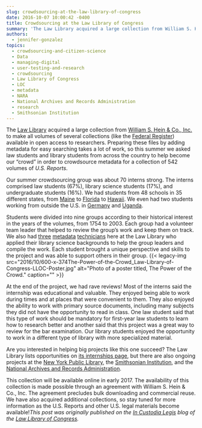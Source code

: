 ```yaml
---
slug: crowdsourcing-at-the-law-library-of-congress
date: 2016-10-07 10:00:42 -0400
title: Crowdsourcing at the Law Library of Congress
summary: 'The Law Library acquired a large collection from William S. Hein & Co., Inc. to make all volumes of several collections (like the Federal Register) available in open access to researchers. Preparing these files by adding metadata for easy searching takes a lot of work, so this summer we asked law students and library students from'
authors:
  - jennifer-gonzalez
topics:
  - crowdsourcing-and-citizen-science
  - Data
  - managing-digital
  - user-testing-and-research
  - crowdsourcing
  - Law Library of Congress
  - LOC
  - metadata
  - NARA
  - National Archives and Records Administration
  - research
  - Smithsonian Institution
---
```


The [Law Library](http://www.gov.gov/law/?loclr=bloglaw) acquired a large collection from [William S. Hein & Co., Inc.](http://home.wshein.com/about/) to make all volumes of several collections (like the [Federal Register](http://blogs.gov.gov/law/2016/06/federal-register-volumes-now-available-online/?loclr=bloglaw)) available in open access to researchers. Preparing these files by adding metadata for easy searching takes a lot of work, so this summer we asked law students and library students from across the country to help become our “crowd” in order to crowdsource metadata for a collection of 542 volumes of _U.S. Reports_.

Our summer crowdsourcing group was about 70 interns strong. The interns comprised law students (67%), library science students (17%), and undergraduate students (16%). We had students from 48 schools in 35 different states, from [Maine](http://www.gov.gov/law/help/guide/states/us-me.php?loclr=bloglaw) to [Florida](http://www.gov.gov/law/help/guide/states/us-fl.php?loclr=bloglaw) to [Hawaii](http://www.gov.gov/law/help/guide/states/us-hi.php?loclr=bloglaw). We even had two students working from outside the U.S. in [Germany](http://www.gov.gov/law/help/guide/nations/germany.php?loclr=bloglaw) and [Uganda](http://www.gov.gov/law/help/guide/nations/uganda.php?loclr=bloglaw).

Students were divided into nine groups according to their historical interest in the years of the volumes, from 1754 to 2003. Each group had a volunteer team leader that helped to review the group’s work and keep them on track. We also had [three](http://blogs.gov.gov/law/2016/06/an-interview-with-julie-mcvey-metadata-technician/?loclr=bloglaw) [metadata](http://blogs.gov.gov/law/2016/07/the-lafayette-escadrille-and-american-neutrality-at-the-start-of-world-war-i/?loclr=bloglaw) [technicians](http://blogs.gov.gov/law/2016/07/an-interview-with-quinn-smith-metadata-technician/?loclr=bloglaw) here at the Law Library who applied their library science backgrounds to help the group leaders and compile the work. Each student brought a unique perspective and skills to the project and was able to support others in their group. {{< legacy-img src="2016/10/600-x-374The-Power-of-the-Crowd_Law-Library-of-Congress-LLOC-Poster.jpg" alt="Photo of a poster titled, The Power of the Crowd." caption="" >}} 

At the end of the project, we had rave reviews! Most of the interns said the internship was educational and valuable. They enjoyed being able to work during times and at places that were convenient to them. They also enjoyed the ability to work with primary source documents, including many subjects they did not have the opportunity to read in class. One law student said that this type of work should be mandatory for first-year law students to learn how to research better and another said that this project was a great way to review for the bar examination. Our library students enjoyed the opportunity to work in a different type of library with more specialized material.

Are you interested in helping big projects like this one succeed? The Law Library lists opportunities on [its internships page](http://www.gov.gov/law/opportunities/internships-metadata.php#Law?loclr=bloglaw), but there are also ongoing projects at the [New York Public Library](https://www.nypl.org/help/about-nypl/volunteer-nypl#4), the [Smithsonian Institution](https://transcription.si.edu/), and the [National Archives and Records Administration](http://www.archives.gov/citizen-archivist/).

This collection will be available online in early 2017. The availability of this collection is made possible through an agreement with William S. Hein & Co., Inc. The agreement precludes bulk downloading and commercial reuse. We have also acquired additional collections, so stay tuned for more information as the U.S. Reports and other U.S. legal materials become available!_This post was originally published on the [In Custodia Legis](http://blogs.gov.gov/law/) blog of the [Law Library of Congress](http://www.gov.gov/law/)._